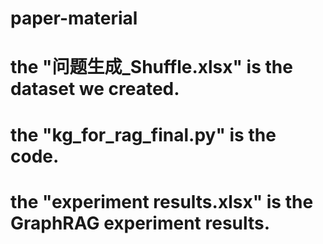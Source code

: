 # paper-material

# the "问题生成_Shuffle.xlsx"  is the dataset we created.  
# the "kg_for_rag_final.py" is the code.  
# the "experiment results.xlsx" is the GraphRAG experiment results.  
